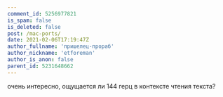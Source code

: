 ```yaml
---
comment_id: 5256977821
is_spam: false
is_deleted: false
post: /mac-ports/
date: 2021-02-06T17:19:47Z
author_fullname: 'пришелец-прораб'
author_nickname: 'etforeman'
author_is_anon: false
parent_id: 5231648662
---
```


<p>очень интересно, ощущается ли 144 герц в контексте чтения текста?</p>
